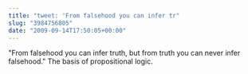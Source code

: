 ```yaml
---
title: "tweet: 'From falsehood you can infer tr"
slug: "3984756805"
date: "2009-09-14T17:50:05+00:00"
---
```

"From falsehood you can infer truth, but from truth you can never infer falsehood." The basis of propositional logic.